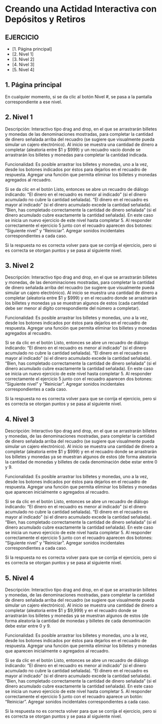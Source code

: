 # Creando una Actidad Interactiva con Depósitos y Retiros

## EJERCICIO

* [1. Página principal]
* [2. Nivel 1]
* [3. Nivel 2]
* [4. Nivel 3]
* [5. Nivel 4]

## 1. Página principal

En cualquier momento, si se da clic al botón Nivel #, se pasa a la pantalla correspondiente a ese nivel.


## 2. Nivel 1

Descripción: Interactivo tipo drag and drop, en el que se arrastrarán billetes y monedas de las denominaciones mostradas, para completar la cantidad de dinero señalada arriba del recuadro (se sugiere que visualmente pueda simular un cajero electrónico).
Al inicio se muestra una cantidad de dinero a completar (aleatoria entre $1 y $999) y un recuadro vacío donde se arrastrarán los billetes y monedas para completar la cantidad indicada.

Funcionalidad: Es posible arrastrar los billetes y monedas, uno a la vez, desde los botones indicados por éstos para dejarlos en el recuadro de respuesta. Agregar una función que permita eliminar los billetes y monedas agregados al recuadro.

Si se da clic en el botón Listo, entonces se abre un recuadro de diálogo indicando:
“El dinero en el recuadro es menor al indicado” (si el dinero acumulado no cubre la cantidad señalada).
“El dinero en el recuadro es mayor al indicado” (si el dinero acumulado excede la cantidad señalada).
“Bien, has completado correctamente la cantidad de dinero señalada” (si el dinero acumulado cubre exactamente la cantidad señalada). En este caso se inicia un nuevo ejercicio de este nivel hasta completar 5. Al responder correctamente el ejercicio 5 junto con el recuadro aparecen dos botones: “Siguiente nivel” y “Reiniciar”.
Agregar sonidos incidentales correspondientes a cada caso.

Si la respuesta no es correcta volver para que se corrija el ejercicio, pero si es correcta se otorgan puntos y se pasa al siguiente nivel.

## 3. Nivel 2

Descripción: Interactivo tipo drag and drop, en el que se arrastrarán billetes y monedas, de las denominaciones mostradas, para completar la cantidad de dinero señalada arriba del recuadro (se sugiere que visualmente pueda simular un cajero electrónico).
Al inicio se muestra una cantidad de dinero a completar (aleatoria entre $1 y $999) y en el recuadro donde se arrastrarán los billetes y monedas ya se muestran algunos de estos (cada cantidad debe ser menor al dígito correspondiente del número a completar).

Funcionalidad: Es posible arrastrar los billetes y monedas, uno a la vez, desde los botones indicados por éstos para dejarlos en el recuadro de respuesta. Agregar una función que permita eliminar los billetes y monedas agregados al recuadro.

Si se da clic en el botón Listo, entonces se abre un recuadro de diálogo indicando:
“El dinero en el recuadro es menor al indicado” (si el dinero acumulado no cubre la cantidad señalada).
“El dinero en el recuadro es mayor al indicado” (si el dinero acumulado excede la cantidad señalada).
“Bien, has completado correctamente la cantidad de dinero señalada” (si el dinero acumulado cubre exactamente la cantidad señalada). En este caso se inicia un nuevo ejercicio de este nivel hasta completar 5. Al responder correctamente el ejercicio 5 junto con el recuadro aparecen dos botones: “Siguiente nivel” y “Reiniciar”.
Agregar sonidos incidentales correspondientes a cada caso.

Si la respuesta no es correcta volver para que se corrija el ejercicio, pero si es correcta se otorgan puntos y se pasa al siguiente nivel.

## 4. Nivel 3

Descripción: Interactivo tipo drag and drop, en el que se arrastrarán billetes y monedas, de las denominaciones mostradas, para completar la cantidad de dinero señalada arriba del recuadro (se sugiere que visualmente pueda simular un cajero electrónico).
Al inicio se muestra una cantidad de dinero a completar (aleatoria entre $1 y $999) y en el recuadro donde se arrastrarán los billetes y monedas ya se muestran algunos de estos (de forma aleatoria la cantidad de monedas y billetes de cada denominación debe estar entre 0 y 9.

Funcionalidad: Es posible arrastrar los billetes y monedas, uno a la vez, desde los botones indicados por éstos para dejarlos en el recuadro de respuesta. Agregar una función que permita eliminar los billetes y monedas que aparecen inicialmente o agregados al recuadro.

Si se da clic en el botón Listo, entonces se abre un recuadro de diálogo indicando:
“El dinero en el recuadro es menor al indicado” (si el dinero acumulado no cubre la cantidad señalada).
“El dinero en el recuadro es mayor al indicado” (si el dinero acumulado excede la cantidad señalada).
“Bien, has completado correctamente la cantidad de dinero señalada” (si el dinero acumulado cubre exactamente la cantidad señalada). En este caso se inicia un nuevo ejercicio de este nivel hasta completar 5. Al responder correctamente el ejercicio 5 junto con el recuadro aparecen dos botones: “Siguiente nivel” y “Reiniciar”.
Agregar sonidos incidentales correspondientes a cada caso.

Si la respuesta no es correcta volver para que se corrija el ejercicio, pero si es correcta se otorgan puntos y se pasa al siguiente nivel.


## 5. Nivel 4

Descripción: Interactivo tipo drag and drop, en el que se arrastrarán billetes y monedas, de las denominaciones mostradas, para completar la cantidad de dinero señalada arriba del recuadro (se sugiere que visualmente pueda simular un cajero electrónico).
Al inicio se muestra una cantidad de dinero a completar (aleatoria entre $1 y $9,999) y en el recuadro donde se arrastrarán los billetes y monedas ya se muestran algunos de estos (de forma aleatoria la cantidad de monedas y billetes de cada denominación debe estar entre 0 y 9.

Funcionalidad: Es posible arrastrar los billetes y monedas, uno a la vez, desde los botones indicados por éstos para dejarlos en el recuadro de respuesta. Agregar una función que permita eliminar los billetes y monedas que aparecen inicialmente o agregados al recuadro.

Si se da clic en el botón Listo, entonces se abre un recuadro de diálogo indicando:
“El dinero en el recuadro es menor al indicado” (si el dinero acumulado no cubre la cantidad señalada).
“El dinero en el recuadro es mayor al indicado” (si el dinero acumulado excede la cantidad señalada).
“Bien, has completado correctamente la cantidad de dinero señalada” (si el dinero acumulado cubre exactamente la cantidad señalada). En este caso se inicia un nuevo ejercicio de este nivel hasta completar 5. Al responder correctamente el ejercicio 5 junto con el recuadro aparece un botón: “Reiniciar”.
Agregar sonidos incidentales correspondientes a cada caso.

Si la respuesta no es correcta volver para que se corrija el ejercicio, pero si es correcta se otorgan puntos y se pasa al siguiente nivel.


